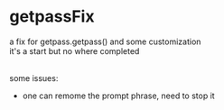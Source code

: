 # getpassFix
a fix for getpass.getpass() and some customization <br>
it's a start but no where completed <br><br>

some issues:
* one can remome the prompt phrase, need to stop it
